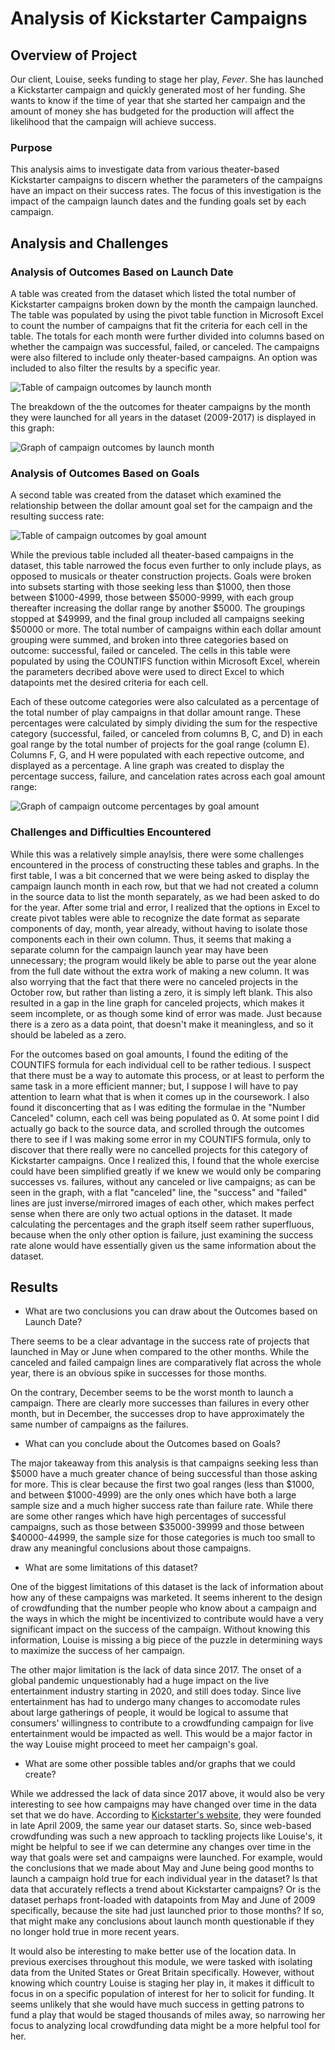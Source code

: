 # Analysis of Kickstarter Campaigns

## Overview of Project

Our client, Louise, seeks funding to stage her play, *Fever*. She has launched a Kickstarter campaign and quickly generated most of her funding. She wants to know if the time of year that she started her campaign and the amount of money she has budgeted for the production will affect the likelihood that the campaign will achieve success.

### Purpose

This analysis aims to investigate data from various theater-based Kickstarter campaigns to discern whether the parameters of the campaigns have an impact on their success rates. The focus of this investigation is the impact of the campaign launch dates and the funding goals set by each campaign.

## Analysis and Challenges

### Analysis of Outcomes Based on Launch Date

A table was created from the dataset which listed the total number of Kickstarter campaigns broken down by the month the campaign launched. The table was populated by using the pivot table function in Microsoft Excel to count the number of campaigns that fit the criteria for each cell in the table. The totals for each month were further divided into columns based on whether the campaign was successful, failed, or canceled. The campaigns were also filtered to include only theater-based campaigns. An option was included to also filter the results by a specific year.

![Table of campaign outcomes by launch month](https://github.com/tfish110/kickstarter-analysis/blob/main/Resources/Launch_month_table.png)

The breakdown of the the outcomes for theater campaigns by the month they were launched for all years in the dataset (2009-2017) is displayed in this graph:

![Graph of campaign outcomes by launch month](https://github.com/tfish110/kickstarter-analysis/blob/main/Resources/Theater_Outcomes_vs_Launch.png)

### Analysis of Outcomes Based on Goals

A second table was created from the dataset which examined the relationship between the dollar amount goal set for the campaign and the resulting success rate:

![Table of campaign outcomes by goal amount](https://github.com/tfish110/kickstarter-analysis/blob/main/Resources/Goals_table.png)

While the previous table included all theater-based campaigns in the dataset, this table narrowed the focus even further to only include plays, as opposed to musicals or theater construction projects. Goals were broken into subsets starting with those seeking less than $1000, then those between $1000-4999, those between $5000-9999, with each group thereafter increasing the dollar range by another $5000. The groupings stopped at $49999, and the final group included all campaigns seeking $50000 or more. The total number of campaigns within each dollar amount grouping were summed, and broken into three categories based on outcome: successful, failed or canceled. The cells in this table were populated by using the COUNTIFS function within Microsoft Excel, wherein the parameters decribed above were used to direct Excel to which datapoints met the desired criteria for each cell.

Each of these outcome categories were also calculated as a percentage of the total number of play campaigns in that dollar amount range. These percentages were calculated by simply dividing the sum for the respective category (successful, failed, or canceled from columns B, C, and D) in each goal range by the total number of projects for the goal range (column E). Columns F, G, and H were populated with each repective outcome, and displayed as a percentage. A line graph was created to display the percentage success, failure, and cancelation rates across each goal amount range:

![Graph of campaign outcome percentages by goal amount](https://github.com/tfish110/kickstarter-analysis/blob/main/Resources/Outcomes_vs_Goals.png)

### Challenges and Difficulties Encountered

While this was a relatively simple anaylsis, there were some challenges encountered in the process of constructing these tables and graphs. In the first table, I was a bit concerned that we were being asked to display the campaign launch month in each row, but that we had not created a column in the source data to list the month separately, as we had been asked to do for the year. After some trial and error, I realized that the options in Excel to create pivot tables were able to recognize the date format as separate components of day, month, year already, without having to isolate those components each in their own column. Thus, it seems that making a separate column for the campaign launch year may have been unnecessary; the program would likely be able to parse out the year alone from the full date without the extra work of making a new column. It was also worrying that the fact that there were no canceled projects in the October row, but rather than listing a zero, it is simply left blank. This also resulted in a gap in the line graph for canceled projects, which makes it seem incomplete, or as though some kind of error was made. Just because there is a zero as a data point, that doesn't make it meaningless, and so it should be labeled as a zero.

For the outcomes based on goal amounts, I found the editing of the COUNTIFS formula for each individual cell to be rather tedious. I suspect that there must be a way to automate this process, or at least to perform the same task in a more efficient manner; but, I suppose I will have to pay attention to learn what that is when it comes up in the coursework.  I also found it disconcerting that as I was editing the formulae in the "Number Canceled" column, each cell was being populated as 0. At some point I did actually go back to the source data, and scrolled through the outcomes there to see if I was making some error in my COUNTIFS formula, only to discover that there really were no cancelled projects for this category of Kickstarter campaigns. Once I realized this, I found that the whole exercise could have been simplified greatly if we knew we would only be comparing successes vs. failures, without any canceled or live campaigns; as can be seen in the graph, with a flat "canceled" line, the "success" and "failed" lines are just inverse/mirrored images of each other, which makes perfect sense when there are only two actual options in the dataset. It made calculating the percentages and the graph itself seem rather superfluous, because when the only other option is failure, just examining the success rate alone would have essentially given us the same information about the dataset.

## Results

- What are two conclusions you can draw about the Outcomes based on Launch Date?

There seems to be a clear advantage in the success rate of projects that launched in May or June when compared to the other months. While the canceled and failed campaign lines are comparatively flat across the whole year, there is an obvious spike in successes for those months.

On the contrary, December seems to be the worst month to launch a campaign. There are clearly more successes than failures in every other month, but in December, the successes drop to have approximately the same number of campaigns as the failures.

- What can you conclude about the Outcomes based on Goals?

The major takeaway from this analysis is that campaigns seeking less than $5000 have a much greater chance of being successful than those asking for more. This is clear because the first two goal ranges (less than $1000, and between $1000-4999) are the only ones which have both a large sample size and a much higher success rate than failure rate. While there are some other ranges which have high percentages of successful campaigns, such as those between $35000-39999 and those between $40000-44999, the sample size for those categories is much too small to draw any meaningful conclusions about those campaigns.

- What are some limitations of this dataset?

One of the biggest limitations of this dataset is the lack of information about how any of these campaigns was marketed. It seems inherent to the design of crowdfunding that the number people who know about a campaign and the ways in which the might be incentivized to contribute would have a very significant impact on the success of the campaign. Without knowing this information, Louise is missing a big piece of the puzzle in determining ways to maximize the success of her campaign.

The other major limitation is the lack of data since 2017. The onset of a global pandemic unquestionably had a huge impact on the live entertainment industry starting in 2020, and still does today. Since live entertainment has had to undergo many changes to accomodate rules about large gatherings of people, it would be logical to assume that consumers' willingness to contribute to a crowdfunding campaign for live entertainment would be impacted as well. This would be a major factor in the way Louise might proceed to meet her campaign's goal. 

- What are some other possible tables and/or graphs that we could create?

While we addressed the lack of data since 2017 above, it would also be very interesting to see how campaigns may have changed over time in the data set that we do have. According to [Kickstarter's website](https://www.kickstarter.com/about?ref=global-footer), they were founded in late April 2009, the same year our dataset starts. So, since web-based crowdfunding was such a new approach to tackling projects like Louise's, it might be helpful to see if we can determine any changes over time in the way that goals were set and campaigns were launched. For example, would the conclusions that we made about May and June being good months to launch a campaign hold true for each individual year in the dataset? Is that data that accurately reflects a trend about Kickstarter campaigns? Or is the dataset perhaps front-loaded with datapoints from May and June of 2009 specifically, because the site had just launched prior to those months? If so, that might make any conclusions about launch month questionable if they no longer hold true in more recent years.

It would also be interesting to make better use of the location data. In previous exercises throughout this module, we were tasked with isolating data from the United States or Great Britain specifically. However, without knowing which country Louise is staging her play in, it makes it difficult to focus in on a specific population of interest for her to solicit for funding. It seems unlikely that she would have much success in getting patrons to fund a play that would be staged thousands of miles away, so narrowing her focus to analyzing local crowdfunding data might be a more helpful tool for her.
